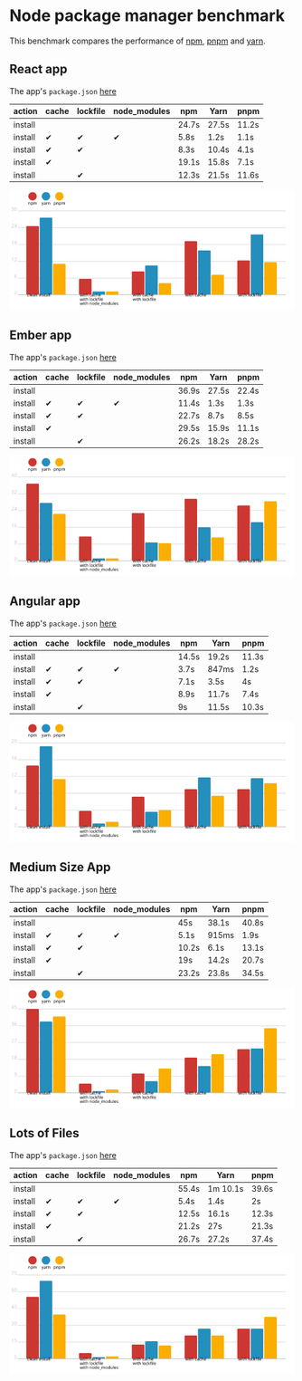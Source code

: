 # Node package manager benchmark

This benchmark compares the performance of [npm](https://github.com/npm/npm), [pnpm](https://github.com/pnpm/pnpm) and [yarn](https://github.com/yarnpkg/yarn).

## React app

The app's `package.json` [here](./fixtures/react-app/package.json)

| action  | cache | lockfile | node_modules| npm | Yarn | pnpm |
| ---     | ---   | ---      | ---         | --- | --- | --- |
| install |       |          |             | 24.7s | 27.5s | 11.2s |
| install | ✔    | ✔        | ✔           | 5.8s | 1.2s | 1.1s |
| install | ✔    | ✔        |             | 8.3s | 10.4s | 4.1s |
| install | ✔    |          |             | 19.1s | 15.8s | 7.1s |
| install |      | ✔        |             | 12.3s | 21.5s | 11.6s |

![Graph of the react-app results](./results/imgs/react-app.svg)

## Ember app

The app's `package.json` [here](./fixtures/ember-quickstart/package.json)

| action  | cache | lockfile | node_modules| npm | Yarn | pnpm |
| ---     | ---   | ---      | ---         | --- | --- | --- |
| install |       |          |             | 36.9s | 27.5s | 22.4s |
| install | ✔    | ✔        | ✔           | 11.4s | 1.3s | 1.3s |
| install | ✔    | ✔        |             | 22.7s | 8.7s | 8.5s |
| install | ✔    |          |             | 29.5s | 15.9s | 11.1s |
| install |      | ✔        |             | 26.2s | 18.2s | 28.2s |

![Graph of the ember-quickstart results](./results/imgs/ember-quickstart.svg)

## Angular app

The app's `package.json` [here](./fixtures/angular-quickstart/package.json)

| action  | cache | lockfile | node_modules| npm | Yarn | pnpm |
| ---     | ---   | ---      | ---         | --- | --- | --- |
| install |       |          |             | 14.5s | 19.2s | 11.3s |
| install | ✔    | ✔        | ✔           | 3.7s | 847ms | 1.2s |
| install | ✔    | ✔        |             | 7.1s | 3.5s | 4s |
| install | ✔    |          |             | 8.9s | 11.7s | 7.4s |
| install |      | ✔        |             | 9s | 11.5s | 10.3s |

![Graph of the angular-quickstart results](./results/imgs/angular-quickstart.svg)

## Medium Size App

The app's `package.json` [here](./fixtures/medium-size-app/package.json)

| action  | cache | lockfile | node_modules| npm | Yarn | pnpm |
| ---     | ---   | ---      | ---         | --- | --- | --- |
| install |       |          |             | 45s | 38.1s | 40.8s |
| install | ✔    | ✔        | ✔           | 5.1s | 915ms | 1.9s |
| install | ✔    | ✔        |             | 10.2s | 6.1s | 13.1s |
| install | ✔    |          |             | 19s | 14.2s | 20.7s |
| install |      | ✔        |             | 23.2s | 23.8s | 34.5s |

![Graph of the medium-size-app results](./results/imgs/medium-size-app.svg)

## Lots of Files

The app's `package.json` [here](./fixtures/alotta-files/package.json)

| action  | cache | lockfile | node_modules| npm | Yarn | pnpm |
| ---     | ---   | ---      | ---         | --- | --- | --- |
| install |       |          |             | 55.4s | 1m 10.1s | 39.6s |
| install | ✔    | ✔        | ✔           | 5.4s | 1.4s | 2s |
| install | ✔    | ✔        |             | 12.5s | 16.1s | 12.3s |
| install | ✔    |          |             | 21.2s | 27s | 21.3s |
| install |      | ✔        |             | 26.7s | 27.2s | 37.4s |

![Graph of the alotta-files results](./results/imgs/alotta-files.svg)